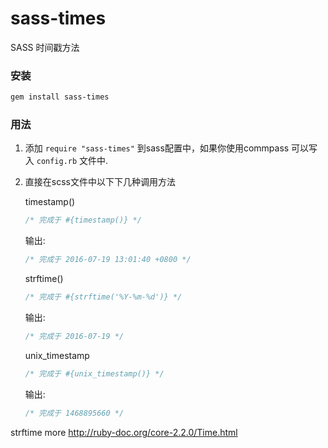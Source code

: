 # sass-times
SASS  时间戳方法

### 安装
```sh
gem install sass-times
```

### 用法
1. 添加 `require "sass-times"` 到sass配置中，如果你使用commpass 可以写入 `config.rb` 文件中.

2. 直接在scss文件中以下下几种调用方法

    timestamp()
    ```scss
    /* 完成于 #{timestamp()} */
    ```
    输出:
    ```css
    /* 完成于 2016-07-19 13:01:40 +0800 */
    ```

    strftime()
    ```scss
    /* 完成于 #{strftime('%Y-%m-%d')} */
    ```
    输出:
    ```css
    /* 完成于 2016-07-19 */
    ```

    unix_timestamp
    ```scss
    /* 完成于 #{unix_timestamp()} */
    ```
    输出:
    ```css
    /* 完成于 1468895660 */
    ```

strftime more http://ruby-doc.org/core-2.2.0/Time.html
